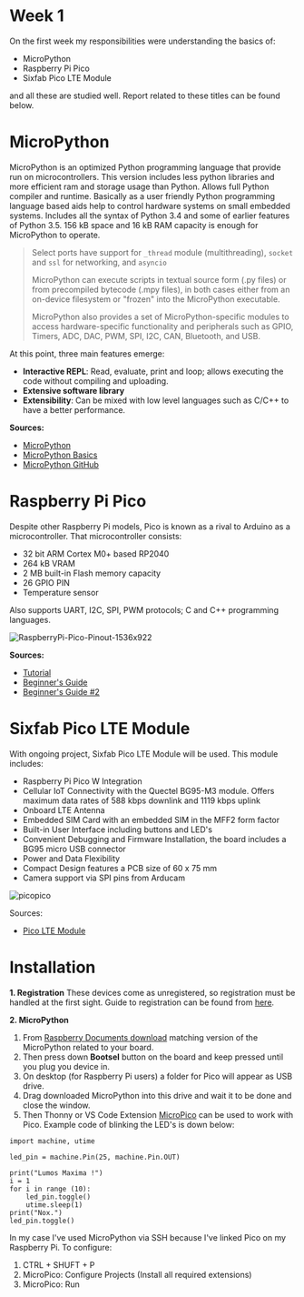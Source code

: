 # Week 1

On the first week my responsibilities were understanding the basics of:
-   MicroPython
-   Raspberry Pi Pico
-   Sixfab Pico LTE Module

and all these are studied well. Report related to these titles can be found below.


# MicroPython
MicroPython is an optimized Python programming language that provide run on microcontrollers. This version includes less python libraries and more efficient ram and storage usage than Python. Allows full Python compiler and runtime. Basically as a user friendly Python programming language based aids help to control hardware systems on small embedded systems. Includes all the syntax of Python 3.4 and some of earlier features of Python 3.5. 156 kB space and 16 kB RAM capacity is enough for MicroPython to operate.

> Select ports have support for `_thread` module (multithreading), `socket` and `ssl` for networking, and `asyncio`
>
> MicroPython can execute scripts in textual source form (.py files) or from precompiled bytecode (.mpy files), in both cases either from an on-device filesystem or "frozen" into the MicroPython executable.
> 
> MicroPython also provides a set of MicroPython-specific modules to access hardware-specific functionality and peripherals such as GPIO, Timers, ADC, DAC, PWM, SPI, I2C, CAN, Bluetooth, and USB.

At this point, three main features emerge:

 - **Interactive REPL**: Read, evaluate, print and loop; allows executing the code without compiling and uploading.
 - **Extensive software library**
 - **Extensibility**: Can be mixed with low level languages such as C/C++ to have a better performance.

**Sources:**
 - [MicroPython](https://micropython.org/)
 - [MicroPython Basics](https://www.digikey.com/en/maker/projects/micropython-basics-what-is-micropython/1f60afd88e6b44c0beb0784063f664fc)
 - [MicroPython GitHub](https://github.com/micropython/micropython)


# Raspberry Pi Pico
Despite other Raspberry Pi models, Pico is known as a rival to Arduino as a microcontroller. That microcontroller consists:

 - 32 bit ARM Cortex M0+ based RP2040 
 - 264 kB VRAM
 - 2 MB built-in Flash memory capacity
 - 26 GPIO PIN
 - Temperature sensor

Also supports UART, I2C, SPI, PWM protocols; C and C++ programming languages.

![RaspberryPi-Pico-Pinout-1536x922](https://github.com/mnyilmaz/Embedded-Linux/assets/68549106/d08d4e1a-7197-4370-bda5-b8af237ea154)

**Sources:**
 - [Tutorial](https://randomnerdtutorials.com/raspberry-pi-pico-vs-code-micropython/#:~:text=If%20you%20like%20to%20program,simpler%20IDEs%2C%20like%20Thonny%20IDE.)
 - [Beginner's Guide](https://maker.robotistan.com/raspberry-pi-pico/)
 - [Beginner's Guide #2](https://omerfarukyildiz.com/raspberry-pi-pico-nedir/)


# Sixfab Pico LTE Module
With ongoing project,  Sixfab Pico LTE Module will be used. This module includes:

-   Raspberry Pi Pico W Integration
-   Cellular IoT Connectivity with the Quectel BG95-M3 module. Offers maximum data rates of 588 kbps downlink and 1119 kbps uplink
-   Onboard LTE Antenna
-   Embedded SIM Card with an embedded SIM in the MFF2 form factor
-   Built-in User Interface including buttons and LED's
-   Convenient Debugging and Firmware Installation, the board includes a BG95 micro USB connector
-   Power and Data Flexibility
-   Compact Design features a PCB size of 60 x 75 mm
-   Camera support via SPI pins from Arducam
   
![picopico](https://github.com/mnyilmaz/Embedded-Linux/assets/68549106/985ebc82-60df-4b75-a25b-57e6ba458e48)

Sources:

 - [Pico LTE Module](https://docs.sixfab.com/docs/sixfab-pico-lte-introduction)


# Installation
**1. Registration**
These devices come as unregistered, so registration must be handled at the first sight. Guide to registration can be found from [here](https://docs.sixfab.com/docs/sixfab-pico-lte-getting-started).

**2. MicroPython**
1. From [Raspberry Documents download](https://www.raspberrypi.com/documentation/microcontrollers/micropython.html) matching version of the MicroPython related to your board. 
2. Then press down **Bootsel** button on the board and keep pressed until you plug you device in. 
3. On desktop (for Raspberry Pi users) a folder for Pico will appear as USB drive. 
4. Drag downloaded MicroPython into this drive and wait it to be done and close the window. 
5. Then Thonny or VS Code Extension [MicroPico](https://github.com/paulober/MicroPico?tab=readme-ov-file#requirements) can be used to work with Pico. Example code of blinking the LED's is down below:

```
import machine, utime

led_pin = machine.Pin(25, machine.Pin.OUT)

print("Lumos Maxima !")
i = 1
for i in range (10):
    led_pin.toggle()
    utime.sleep(1) 
print("Nox.")
led_pin.toggle()
```

In my case I've used MicroPython via SSH because I've linked Pico on my Raspberry Pi. To configure:
1. CTRL + SHUFT + P
2. MicroPico: Configure Projects (Install all required extensions)
3. MicroPico: Run
